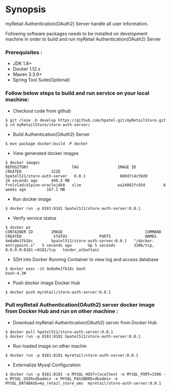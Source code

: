 # Synopsis
myRetail Authentication(OAuth2) Server handle all user information.

Following software packages needs to be installed on development machine in order to build and run myRetail Authentication(OAuth2) Server
### Prerequisites : 
* JDK 1.8+ 
* Docker 1.12.x
* Maven  3.3.9+
* Spring Tool Suite(Optional)

### Follow below steps to build and run service on your local machine: 
 
* Checkout code from github 
```
$ git clone -b develop https://github.com/hpatel-git/myRetailStore.git
$ cd myRetailStore/store-auth-server/      
```

* Build Authentication(OAuth2) Server
```
$ mvn package docker:build -P docker
```

* View generated docker images
```
$ docker images
REPOSITORY                   TAG                 IMAGE ID            CREATED             SIZE
hpatel511/store-auth-server   0.0.1               680d7c4c59d9        24 seconds ago      440.5 MB
frolvlad/alpine-oraclejdk8   slim                ea24082fc934        6 weeks ago         167.1 MB
```

* Run docker image 
``` 
$ docker run -p 8181:8181 hpatel511/store-auth-server:0.0.1 
```

* Verify service status
```
$ docker ps
CONTAINER ID        IMAGE                                    COMMAND                  CREATED              STATUS              PORTS               NAMES
4e8a0e1fb16c        hpatel511/store-auth-server:0.0.1   "/docker-entrypoint.s"   5 seconds ago       Up 5 seconds        3306/tcp, 0.0.0.0:8181->8181/tcp   tender_albattani
```

* SSH into Docker Running Container to view log and access database 
```
$ docker exec -it 4e8a0e1fb16c bash
bash-4.3#
```

* Push docker image Docker Hub 
```
$ docker push myretail/store-auth-server:0.0.1
```

### Pull myRetail Authentication(OAuth2) server docker image from Docker Hub and run on other machine :  
 
* Download myRetail Authentication(OAuth2) server from Docker Hub
```
$ docker pull hpatel511/store-auth-server:0.0.1
$ docker run -p 8181:8181 hpatel511/store-auth-server:0.0.1
```

* Run loaded image on other machin 
```
$ docker run -p 8181:8181 myretail/store-auth-server:0.0.1
```

* Externalize Mysql Configuration 
```
$ docker run -p 8181:8181 -e MYSQL_HOST=localhost -e MYSQL_PORT=3306 -e MYSQL_USER=dbadmin -e MYSQL_PASSWORD=dbadmin -e MYSQL_DATABASE=my_retail_store_ums  myretail/store-auth-server:0.0.1
``` 
 